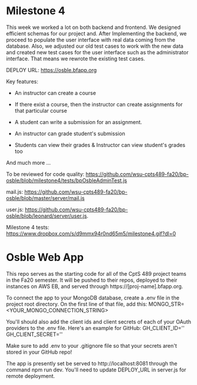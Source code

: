 # Milestone 4

This week we worked a lot on both backend and frontend. We designed efficient schemas for our project
 and. After Implementing the backend, we proceed to populate the user interface with real data coming 
 from the database. Also, we adjusted our old test cases to work with the new data and created new test 
 cases for the user interface such as the administrator interface. That means we rewrote the existing test 
 cases.

DEPLOY URL: https://osble.bfapp.org

 Key features:

 * An instructor can create a course

 * If there exist a course, then the instructor can create assignments for that particular course 

 * A student can write a submission for an assignment.

 * An instructor can grade student's submission

 * Students can view their grades & Instructor can view student's grades too

 And much more ... 

To be reviewed for code quality:  https://github.com/wsu-cpts489-fa20/bp-osble/blob/milestone4/tests/bpOsbleAdminTest.js

mail.js: https://github.com/wsu-cpts489-fa20/bp-osble/blob/master/server/mail.js

user.js: https://github.com/wsu-cpts489-fa20/bp-osble/blob/leonard/server/user.js. 

Milestone 4 tests: https://www.dropbox.com/s/d9mmx94r0nd65m5/milestone4.gif?dl=0


# Osble Web App

This repo serves as the starting code for all of the CptS 489 project teams in the
Fa20 semester. It will be pushed to their repos, deployed to their instances on
AWS EB, and served through https://[proj-name].bfapp.org.

To connect the app to your MongoDB database, create a .env file in the 
project root directory. On the first line of that file, add this:
MONGO_STR=<YOUR_MONGO_CONNECTION_STRING>

You'll should also add the client ids and client secrets of each of your 
OAuth providers to the .env file. Here's an example for GitHub:
GH_CLIENT_ID='<CLIENT ID INSIDE QUOTES>'
GH_CLIENT_SECRET='<CLIENT SECRET INSIDE QUOTES>'

Make sure to add .env to your .gitignore file so that your secrets aren't
stored in your GitHub repo!

The app is presently set be served to http://localhost:8081 through the command
npm run dev. You'll need to update DEPLOY_URL in server.js for remote deployment.

